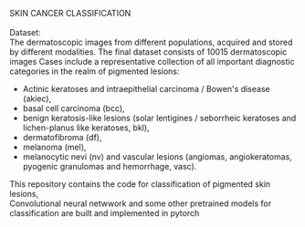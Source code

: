 SKIN CANCER CLASSIFICATION<br><br>
Dataset:<br>
The dermatoscopic images from different populations, acquired and stored by different modalities.
The final dataset consists of 10015 dermatoscopic images
Cases include a representative collection of all important diagnostic categories in the realm of pigmented lesions: 
<ul>
    <li>Actinic keratoses and intraepithelial carcinoma / Bowen's disease (akiec),</li>
    <li>basal cell carcinoma (bcc),</li>
    <li>benign keratosis-like lesions (solar lentigines / seborrheic keratoses and lichen-planus like keratoses, bkl), </li>
    <li>dermatofibroma (df), </li>
    <li>melanoma (mel),</li>
    <li>melanocytic nevi (nv) and vascular lesions (angiomas, angiokeratomas, pyogenic granulomas and hemorrhage, vasc).</li>
</ul>

This repository contains the code for classification of pigmented skin lesions,<br>
Convolutional neural netwwork and some other pretrained models for classification are built and implemented in pytorch
